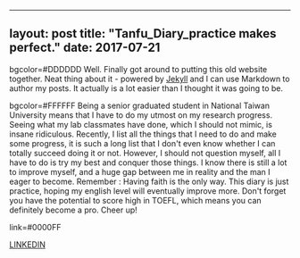 
---
layout: post
title: "Tanfu_Diary_practice makes perfect."
date: 2017-07-21
---
bgcolor=#DDDDDD
Well. Finally got around to putting this old website together. Neat thing about it - powered by [Jekyll](http://jekyllrb.com) and I can use Markdown to author my posts. It actually is a lot easier than I thought it was going to be.

bgcolor=#FFFFFF
Being a senior graduated student in National Taiwan University means that I have to do my utmost on my research progress. Seeing what my lab classmates have done, which I should not mimic, is insane ridiculous. Recently, I list all the things that I need to do and make some progress, it is such a long list that I don't even know whether I can totally succeed doing it or not. However, I should not question myself, all I have to do is try my best and conquer those things.
I know there is still a lot to improve myself, and a huge gap between me in reality and the man I eager to become. Remember : Having faith is the only way.
This diary is just practice, hoping my english level will eventually improve more. Don't forget you have the potential to score high in TOEFL, which means you can definitely become a pro.
Cheer up!

link=#0000FF

[LINKEDIN](https://www.linkedin.com/uas/login)
